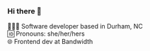 ### Hi there 👋<br/>

👩🏻‍💻 Software developer based in Durham, NC<br/>
🆔 Pronouns: she/her/hers<br/>
🌐 Frontend dev at Bandwidth <br/>
